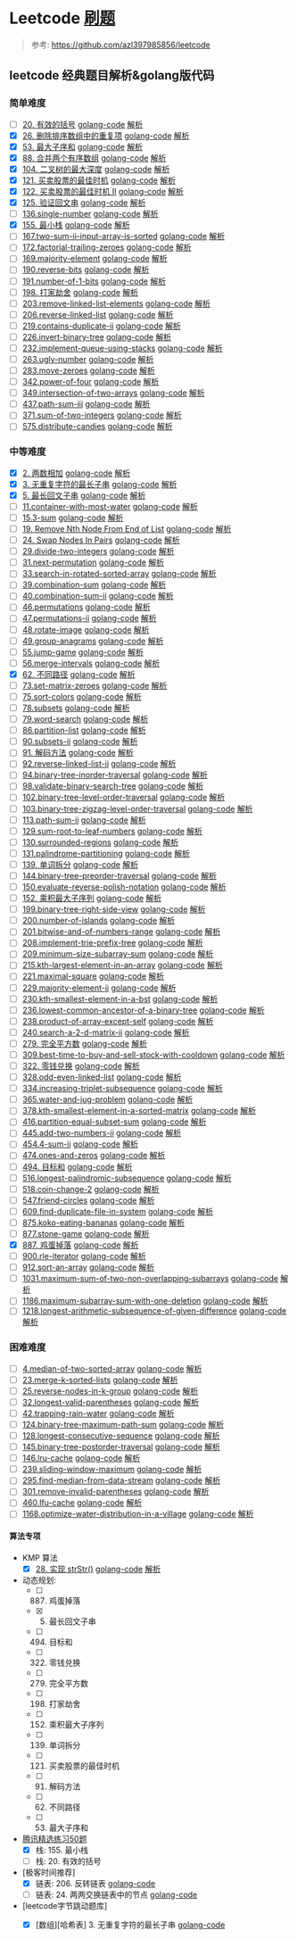 # Leetcode [刷题](https://leetcode-cn.com)
> 参考: https://github.com/azl397985856/leetcode

## leetcode 经典题目解析&golang版代码

### 简单难度
- [ ] [20. 有效的括号](https://leetcode-cn.com/problems/valid-parentheses/) [golang-code](./20-valid-parentheses.go) [解析](https://github.com/azl397985856/leetcode/blob/master/problems/20.validParentheses.md)
- [x] [26. 删除排序数组中的重复项](https://leetcode-cn.com/problems/remove-duplicates-from-sorted-array/) [golang-code](./26-remove-duplicates-from-sorted-array.go) [解析](https://github.com/azl397985856/leetcode/blob/master/problems/26.remove-duplicates-from-sorted-array.md)
- [x] [53. 最大子序和](https://leetcode-cn.com/problems/maximum-subarray/) [golang-code](./53-maximum-subarray.go) [解析](https://github.com/azl397985856/leetcode/blob/master/problems/53.maximum-sum-subarray-cn.md)
- [x] [88. 合并两个有序数组](https://leetcode-cn.com/problems/merge-sorted-array/) [golang-code](./88-merge-sorted-array.go) [解析](https://github.com/azl397985856/leetcode/blob/master/problems/88.merge-sorted-array.md)
- [x] [104. 二叉树的最大深度](https://leetcode-cn.com/problems/maximum-depth-of-binary-tree/) [golang-code](./104-maximum-depth-of-binary-tree.go) [解析](https://github.com/azl397985856/leetcode/blob/master/problems/104.maximum-depth-of-binary-tree.md)
- [x] [121. 买卖股票的最佳时机](https://leetcode-cn.com/problems/best-time-to-buy-and-sell-stock/) [golang-code](./121-best-time-to-buy-and-sell-stock.go) [解析](https://github.com/azl397985856/leetcode/blob/master/problems/121.best-time-to-buy-and-sell-stock.md)
- [x] [122. 买卖股票的最佳时机 II](https://leetcode-cn.com/problems/best-time-to-buy-and-sell-stock-ii/) [golang-code](./122-best-time-to-buy-and-sell-stock-ii.go) [解析](https://github.com/azl397985856/leetcode/blob/master/problems/122.best-time-to-buy-and-sell-stock-ii.md)
- [x] [125. 验证回文串](https://leetcode-cn.com/problems/valid-palindrome/) [golang-code](./125-valid-palindrome.go) [解析](https://github.com/azl397985856/leetcode/blob/master/problems/125.valid-palindrome.md)
- [ ] [136.single-number](https://leetcode-cn.com/problems/single-number) [golang-code](./136-single-number.go) [解析](https://github.com/azl397985856/leetcode/blob/master/problems/136.single-number.md)
- [x] [155. 最小栈](https://leetcode-cn.com/problems/min-stack) [golang-code](./155-min-stack.go) [解析](https://github.com/azl397985856/leetcode/blob/master/problems/155.min-stack.md)
- [ ] [167.two-sum-ii-input-array-is-sorted](https://leetcode-cn.com/problems/two-sum-ii-input-array-is-sorted) [golang-code](./167-two-sum-ii-input-array-is-sorted.go) [解析](https://github.com/azl397985856/leetcode/blob/master/problems/167.two-sum-ii-input-array-is-sorted.md)
- [ ] [172.factorial-trailing-zeroes](https://leetcode-cn.com/problems/factorial-trailing-zeroes) [golang-code](./172-factorial-trailing-zeroes.go) [解析](https://github.com/azl397985856/leetcode/blob/master/problems/172.factorial-trailing-zeroes.md)
- [ ] [169.majority-element](https://leetcode-cn.com/problems/majority-element) [golang-code](./169-majority-element.go) [解析](https://github.com/azl397985856/leetcode/blob/master/problems/169.majority-element.md)
- [ ] [190.reverse-bits](https://leetcode-cn.com/problems/reverse-bits) [golang-code](./190-reverse-bits.go) [解析](https://github.com/azl397985856/leetcode/blob/master/problems/190.reverse-bits.md)
- [ ] [191.number-of-1-bits](https://leetcode-cn.com/problems/number-of-1-bits) [golang-code](./191-number-of-1-bits.go) [解析](https://github.com/azl397985856/leetcode/blob/master/problems/191.number-of-1-bits.md)
- [ ] [198. 打家劫舍](https://leetcode-cn.com/problems/house-robber) [golang-code](./198-house-robber.go) [解析](https://github.com/azl397985856/leetcode/blob/master/problems/198.house-robber.md)
- [ ] [203.remove-linked-list-elements](https://leetcode-cn.com/problems/remove-linked-list-elements) [golang-code](./203-remove-linked-list-elements.go) [解析](https://github.com/azl397985856/leetcode/blob/master/problems/203.remove-linked-list-elements.md)
- [ ] [206.reverse-linked-list](https://leetcode-cn.com/problems/reverse-linked-list) [golang-code](./206-reverse-linked-list.go) [解析](https://github.com/azl397985856/leetcode/blob/master/problems/206.reverse-linked-list.md)
- [ ] [219.contains-duplicate-ii](https://leetcode-cn.com/problems/contains-duplicate-ii) [golang-code](./219-contains-duplicate-ii.go) [解析](https://github.com/azl397985856/leetcode/blob/master/problems/219.contains-duplicate-ii.md)
- [ ] [226.invert-binary-tree](https://leetcode-cn.com/problems/invert-binary-tree) [golang-code](./226-invert-binary-tree.go) [解析](https://github.com/azl397985856/leetcode/blob/master/problems/226.invert-binary-tree.md)
- [ ] [232.implement-queue-using-stacks](https://leetcode-cn.com/problems/implement-queue-using-stacks) [golang-code](./232-implement-queue-using-stacks.go) [解析](https://github.com/azl397985856/leetcode/blob/master/problems/232.implement-queue-using-stacks.md)
- [ ] [263.ugly-number](https://leetcode-cn.com/problems/ugly-number) [golang-code](./263-ugly-number.go) [解析](https://github.com/azl397985856/leetcode/blob/master/problems/263.ugly-number.md)
- [ ] [283.move-zeroes](https://leetcode-cn.com/problems/move-zeroes) [golang-code](./283-move-zeroes.go) [解析](https://github.com/azl397985856/leetcode/blob/master/problems/283.move-zeroes.md)
- [ ] [342.power-of-four](https://leetcode-cn.com/problems/power-of-four) [golang-code](./342-power-of-four.go) [解析](https://github.com/azl397985856/leetcode/blob/master/problems/342.power-of-four.md)
- [ ] [349.intersection-of-two-arrays](https://leetcode-cn.com/problems/intersection-of-two-arrays) [golang-code](./349-intersection-of-two-arrays.go) [解析](https://github.com/azl397985856/leetcode/blob/master/problems/349.intersection-of-two-arrays.md)
- [ ] [437.path-sum-iii](https://leetcode-cn.com/problems/path-sum-iii) [golang-code](./437-path-sum-iii.go) [解析](https://github.com/azl397985856/leetcode/blob/master/problems/437.path-sum-iii.md)
- [ ] [371.sum-of-two-integers](https://leetcode-cn.com/problems/sum-of-two-integers) [golang-code](./371-sum-of-two-integers.go) [解析](https://github.com/azl397985856/leetcode/blob/master/problems/371.sum-of-two-integers.md)
- [ ] [575.distribute-candies](https://leetcode-cn.com/problems/distribute-candies) [golang-code](./575-distribute-candies.go) [解析](https://github.com/azl397985856/leetcode/blob/master/problems/575.distribute-candies.md)

### 中等难度
- [x] [2. 两数相加](https://leetcode-cn.com/problems/add-two-numbers) [golang-code](.2-add-two-numbers.go) [解析](https://github.com/azl397985856/leetcode/blob/master/problems/2.addTwoNumbers.md)
- [x] [3. 无重复字符的最长子串](https://leetcode-cn.com/problems/longest-substring-without-repeating-characters) [golang-code](.3-longest-substring-without-repeating-characters.go) [解析](https://github.com/azl397985856/leetcode/blob/master/problems/3.longestSubstringWithoutRepeatingCharacters.md)
- [x] [5. 最长回文子串](https://leetcode-cn.com/problems/longest-palindromic-substring) [golang-code](./5-longest-palindromic-substring.go) [解析](https://github.com/azl397985856/leetcode/blob/master/problems/5.longest-palindromic-substring.md)
- [ ] [11.container-with-most-water](https://leetcode-cn.com/problems/container-with-most-water) [golang-code](./11-container-with-most-water.go) [解析](https://github.com/azl397985856/leetcode/blob/master/problems/11.container-with-most-water.md)
- [ ] [15.3-sum](https://leetcode-cn.com/problems/3-sum) [golang-code](./15-3-sum.go) [解析](https://github.com/azl397985856/leetcode/blob/master/problems/15.3-sum.md)
- [ ] [19. Remove Nth Node From End of List](https://leetcode-cn.com/problems/remove-nth-node-from-end-of-list) [golang-code](./19-remove-nth-node-from-end-of-list.go) [解析](https://github.com/azl397985856/leetcode/blob/master/problems/19.removeNthNodeFromEndofList.md)
- [ ] [24. Swap Nodes In Pairs](https://leetcode-cn.com/problems/swap-nodes-in-pairs/) [golang-code](./24-swap-nodes-in-pairs.go) [解析](https://github.com/azl397985856/leetcode/blob/master/problems/24.swapNodesInPairs.md)
- [ ] [29.divide-two-integers](https://leetcode-cn.com/problems/divide-two-integers) [golang-code](./29-divide-two-integers.go) [解析](https://github.com/azl397985856/leetcode/blob/master/problems/29.divide-two-integers.md)
- [ ] [31.next-permutation](https://leetcode-cn.com/problems/next-permutation) [golang-code](./31-next-permutation.go) [解析](https://github.com/azl397985856/leetcode/blob/master/problems/31.next-permutation.md)
- [ ] [33.search-in-rotated-sorted-array](https://leetcode-cn.com/problems/search-in-rotated-sorted-array) [golang-code](./33-search-in-rotated-sorted-array.go) [解析](https://github.com/azl397985856/leetcode/blob/master/problems/33.search-in-rotated-sorted-array.md) 
- [ ] [39.combination-sum](https://leetcode-cn.com/problems/combination-sum) [golang-code](./39-combination-sum.go) [解析](https://github.com/azl397985856/leetcode/blob/master/problems/39.combination-sum.md)
- [ ] [40.combination-sum-ii](https://leetcode-cn.com/problems/combination-sum-ii) [golang-code](./40-combination-sum-ii.go) [解析](https://github.com/azl397985856/leetcode/blob/master/problems/40.combination-sum-ii.md)
- [ ] [46.permutations](https://leetcode-cn.com/problems/permutations) [golang-code](./46-permutations.go) [解析](https://github.com/azl397985856/leetcode/blob/master/problems/46.permutations.md)
- [ ] [47.permutations-ii](https://leetcode-cn.com/problems/permutations-ii) [golang-code](./47-permutations-ii.go) [解析](https://github.com/azl397985856/leetcode/blob/master/problems/47.permutations-ii.md)
- [ ] [48.rotate-image](https://leetcode-cn.com/problems/rotate-image) [golang-code](./48-rotate-image.go) [解析](https://github.com/azl397985856/leetcode/blob/master/problems/48.rotate-image.md)
- [ ] [49.group-anagrams](https://leetcode-cn.com/problems/group-anagrams) [golang-code](./49-group-anagrams.go) [解析](https://github.com/azl397985856/leetcode/blob/master/problems/49.group-anagrams.md) 
- [ ] [55.jump-game](https://leetcode-cn.com/problems/jump-game) [golang-code](./55-jump-game.go) [解析](https://github.com/azl397985856/leetcode/blob/master/problems/55.jump-game.md)
- [ ] [56.merge-intervals](https://leetcode-cn.com/problems/merge-intervals) [golang-code](./56-merge-intervals.go) [解析](https://github.com/azl397985856/leetcode/blob/master/problems/56.merge-intervals.md)
- [x] [62. 不同路径](https://leetcode-cn.com/problems/unique-paths) [golang-code](./62-unique-paths.go) [解析](https://github.com/azl397985856/leetcode/blob/master/problems/62.unique-paths.md )
- [ ] [73.set-matrix-zeroes](https://leetcode-cn.com/problems/set-matrix-zeroes) [golang-code](./73-set-matrix-zeroes.go) [解析](https://github.com/azl397985856/leetcode/blob/master/problems/73.set-matrix-zeroes.md )
- [ ] [75.sort-colors](https://leetcode-cn.com/problems/sort-colors) [golang-code](./75-sort-colors.go) [解析](https://github.com/azl397985856/leetcode/blob/master/problems/75.sort-colors.md)
- [ ] [78.subsets](https://leetcode-cn.com/problems/subsets) [golang-code](./78-subsets.go) [解析](https://github.com/azl397985856/leetcode/blob/master/problems/78.subsets.md)
- [ ] [79.word-search](https://leetcode-cn.com/problems/word-search) [golang-code](./79-word-search.go) [解析](https://github.com/azl397985856/leetcode/blob/master/problems/79.word-search-en.md)
- [ ] [86.partition-list](https://leetcode-cn.com/problems/partition-list) [golang-code](./86-partition-list.go) [解析](https://github.com/azl397985856/leetcode/blob/master/problems/86.partition-list.md)
- [ ] [90.subsets-ii](https://leetcode-cn.com/problems/subsets-ii) [golang-code](./90-subsets-ii.go) [解析](https://github.com/azl397985856/leetcode/blob/master/problems/90.subsets-ii.md)
- [ ] [91. 解码方法](https://leetcode-cn.com/problems/decode-ways) [golang-code](./91-decode-ways.go) [解析](https://github.com/azl397985856/leetcode/blob/master/problems/91.decode-ways.md)
- [ ] [92.reverse-linked-list-ii](https://leetcode-cn.com/problems/reverse-linked-list-ii) [golang-code](./92-reverse-linked-list-ii.go) [解析](https://github.com/azl397985856/leetcode/blob/master/problems/92.reverse-linked-list-ii.md)
- [ ] [94.binary-tree-inorder-traversal](https://leetcode-cn.com/problems/binary-tree-inorder-traversal) [golang-code](./94-binary-tree-inorder-traversal.go) [解析](https://github.com/azl397985856/leetcode/blob/master/problems/94.binary-tree-inorder-traversal.md)
- [ ] [98.validate-binary-search-tree](https://leetcode-cn.com/problems/validate-binary-search-tree) [golang-code](./98-validate-binary-search-tree.go) [解析](https://github.com/azl397985856/leetcode/blob/master/problems/98.validate-binary-search-tree.md)
- [ ] [102.binary-tree-level-order-traversal](https://leetcode-cn.com/problems/binary-tree-level-order-traversal) [golang-code](./102-binary-tree-level-order-traversal.go) [解析](https://github.com/azl397985856/leetcode/blob/master/problems/102.binary-tree-level-order-traversal.md)
- [ ] [103.binary-tree-zigzag-level-order-traversal](https://leetcode-cn.com/problems/binary-tree-zigzag-level-order-traversal) [golang-code](./103-binary-tree-zigzag-level-order-traversal.go) [解析](https://github.com/azl397985856/leetcode/blob/master/problems/103.binary-tree-zigzag-level-order-traversal.md)
- [ ] [113.path-sum-ii](https://leetcode-cn.com/problems/path-sum-ii) [golang-code](./113-path-sum-ii.go) [解析](https://github.com/azl397985856/leetcode/blob/master/problems/113.path-sum-ii.md)
- [ ] [129.sum-root-to-leaf-numbers](https://leetcode-cn.com/problems/sum-root-to-leaf-numbers) [golang-code](./129-sum-root-to-leaf-numbers.go) [解析](https://github.com/azl397985856/leetcode/blob/master/problems/129.sum-root-to-leaf-numbers.md) 
- [ ] [130.surrounded-regions](https://leetcode-cn.com/problems/surrounded-regions) [golang-code](./130-surrounded-regions.go) [解析](https://github.com/azl397985856/leetcode/blob/master/problems/130.surrounded-regions.md) 
- [ ] [131.palindrome-partitioning](https://leetcode-cn.com/problems/palindrome-partitioning) [golang-code](./131-palindrome-partitioning.go) [解析](https://github.com/azl397985856/leetcode/blob/master/problems/131.palindrome-partitioning.md)
- [ ] [139. 单词拆分](https://leetcode-cn.com/problems/word-break) [golang-code](./139-word-break.go) [解析](https://github.com/azl397985856/leetcode/blob/master/problems/139.word-break.md)
- [ ] [144.binary-tree-preorder-traversal](https://leetcode-cn.com/problems/binary-tree-preorder-traversal) [golang-code](./144-binary-tree-preorder-traversal.go) [解析](https://github.com/azl397985856/leetcode/blob/master/problems/144.binary-tree-preorder-traversal.md)
- [ ] [150.evaluate-reverse-polish-notation](https://leetcode-cn.com/problems/evaluate-reverse-polish-notation) [golang-code](./150-evaluate-reverse-polish-notation.go) [解析](https://github.com/azl397985856/leetcode/blob/master/problems/150.evaluate-reverse-polish-notation.md)
- [ ] [152. 乘积最大子序列](https://leetcode-cn.com/problems/maximum-product-subarray) [golang-code](./152-maximum-product-subarray.go) [解析](https://github.com/azl397985856/leetcode/blob/master/problems/152.maximum-product-subarray.md)
- [ ] [199.binary-tree-right-side-view](https://leetcode-cn.com/problems/binary-tree-right-side-view) [golang-code](./199-binary-tree-right-side-view.go) [解析](https://github.com/azl397985856/leetcode/blob/master/problems/199.binary-tree-right-side-view.md)
- [ ] [200.number-of-islands](https://leetcode-cn.com/problems/number-of-islands) [golang-code](./200-number-of-islands.go) [解析](https://github.com/azl397985856/leetcode/blob/master/problems/200.number-of-islands.md) 
- [ ] [201.bitwise-and-of-numbers-range](https://leetcode-cn.com/problems/bitwise-and-of-numbers-range) [golang-code](./201-bitwise-and-of-numbers-range.go) [解析](https://github.com/azl397985856/leetcode/blob/master/problems/201.bitwise-and-of-numbers-range.md)
- [ ] [208.implement-trie-prefix-tree](https://leetcode-cn.com/problems/implement-trie-prefix-tree) [golang-code](./208-implement-trie-prefix-tree.go) [解析](https://github.com/azl397985856/leetcode/blob/master/problems/208.implement-trie-prefix-tree.md)
- [ ] [209.minimum-size-subarray-sum](https://leetcode-cn.com/problems/minimum-size-subarray-sum) [golang-code](./209-minimum-size-subarray-sum.go) [解析](https://github.com/azl397985856/leetcode/blob/master/problems/209.minimum-size-subarray-sum.md)
- [ ] [215.kth-largest-element-in-an-array](https://leetcode-cn.com/problems/kth-largest-element-in-an-array) [golang-code](./215-kth-largest-element-in-an-array.go) [解析](https://github.com/azl397985856/leetcode/blob/master/problems/215.kth-largest-element-in-an-array.md) 
- [ ] [221.maximal-square](https://leetcode-cn.com/problems/maximal-square) [golang-code](./221-maximal-square.go) [解析](https://github.com/azl397985856/leetcode/blob/master/problems/221.maximal-square.md) 
- [ ] [229.majority-element-ii](https://leetcode-cn.com/problems/majority-element-ii) [golang-code](./229-majority-element-ii.go) [解析](https://github.com/azl397985856/leetcode/blob/master/problems/229.majority-element-ii.md) 
- [ ] [230.kth-smallest-element-in-a-bst](https://leetcode-cn.com/problems/kth-smallest-element-in-a-bst) [golang-code](./230-kth-smallest-element-in-a-bst.go) [解析](https://github.com/azl397985856/leetcode/blob/master/problems/230.kth-smallest-element-in-a-bst.md)
- [ ] [236.lowest-common-ancestor-of-a-binary-tree](https://leetcode-cn.com/problems/lowest-common-ancestor-of-a-binary-tree) [golang-code](./236-lowest-common-ancestor-of-a-binary-tree.go) [解析](https://github.com/azl397985856/leetcode/blob/master/problems/236.lowest-common-ancestor-of-a-binary-tree.md)
- [ ] [238.product-of-array-except-self](https://leetcode-cn.com/problems/product-of-array-except-self) [golang-code](./238-product-of-array-except-self.go) [解析](https://github.com/azl397985856/leetcode/blob/master/problems/238.product-of-array-except-self.md)
- [ ] [240.search-a-2-d-matrix-ii](https://leetcode-cn.com/problems/search-a-2-d-matrix-ii) [golang-code](./240-search-a-2-d-matrix-ii.go) [解析](https://github.com/azl397985856/leetcode/blob/master/problems/240.search-a-2-d-matrix-ii.md)
- [ ] [279. 完全平方数](https://leetcode-cn.com/problems/perfect-squares) [golang-code](./279-perfect-squares.go) [解析](https://github.com/azl397985856/leetcode/blob/master/problems/279.perfect-squares.md)
- [ ] [309.best-time-to-buy-and-sell-stock-with-cooldown](https://leetcode-cn.com/problems/best-time-to-buy-and-sell-stock-with-cooldown) [golang-code](./309-best-time-to-buy-and-sell-stock-with-cooldown.go) [解析](https://github.com/azl397985856/leetcode/blob/master/problems/309.best-time-to-buy-and-sell-stock-with-cooldown.md) 
- [ ] [322. 零钱兑换](https://leetcode-cn.com/problems/coin-change) [golang-code](./322-coin-change.go) [解析](https://github.com/azl397985856/leetcode/blob/master/problems/322.coin-change.md)
- [ ] [328.odd-even-linked-list](https://leetcode-cn.com/problems/odd-even-linked-list) [golang-code](./328-odd-even-linked-list.go) [解析](https://github.com/azl397985856/leetcode/blob/master/problems/328.odd-even-linked-list.md)
- [ ] [334.increasing-triplet-subsequence](https://leetcode-cn.com/problems/increasing-triplet-subsequence) [golang-code](./334-increasing-triplet-subsequence.go) [解析](https://github.com/azl397985856/leetcode/blob/master/problems/334.increasing-triplet-subsequence.md)
- [ ] [365.water-and-jug-problem](https://leetcode-cn.com/problems/water-and-jug-problem) [golang-code](./365-water-and-jug-problem.go) [解析](https://github.com/azl397985856/leetcode/blob/master/problems/365.water-and-jug-problem.md)
- [ ] [378.kth-smallest-element-in-a-sorted-matrix](https://leetcode-cn.com/problems/kth-smallest-element-in-a-sorted-matrix) [golang-code](./378-kth-smallest-element-in-a-sorted-matrix.go) [解析](https://github.com/azl397985856/leetcode/blob/master/problems/378.kth-smallest-element-in-a-sorted-matrix.md) 
- [ ] [416.partition-equal-subset-sum](https://leetcode-cn.com/problems/partition-equal-subset-sum) [golang-code](./416-partition-equal-subset-sum.go) [解析](https://github.com/azl397985856/leetcode/blob/master/problems/416.partition-equal-subset-sum.md)
- [ ] [445.add-two-numbers-ii](https://leetcode-cn.com/problems/add-two-numbers-ii) [golang-code](./445-add-two-numbers-ii.go) [解析](https://github.com/azl397985856/leetcode/blob/master/problems/445.add-two-numbers-ii.md)
- [ ] [454.4-sum-ii](https://leetcode-cn.com/problems/4-sum-ii) [golang-code](./454-4-sum-ii.go) [解析](https://github.com/azl397985856/leetcode/blob/master/problems/454.4-sum-ii.md)
- [ ] [474.ones-and-zeros](https://leetcode-cn.com/problems/ones-and-zeros) [golang-code](./474-ones-and-zeros.go) [解析](https://github.com/azl397985856/leetcode/blob/master/problems/474.ones-and-zeros-en.md)
- [ ] [494. 目标和](https://leetcode-cn.com/problems/target-sum) [golang-code](./494-target-sum.go) [解析](https://github.com/azl397985856/leetcode/blob/master/problems/494.target-sum.md)
- [ ] [516.longest-palindromic-subsequence](https://leetcode-cn.com/problems/longest-palindromic-subsequence) [golang-code](./516-longest-palindromic-subsequence.go) [解析](https://github.com/azl397985856/leetcode/blob/master/problems/516.longest-palindromic-subsequence.md)
- [ ] [518.coin-change-2](https://leetcode-cn.com/problems/coin-change-2) [golang-code](./518-coin-change-2.go) [解析](https://github.com/azl397985856/leetcode/blob/master/problems/518.coin-change-2.md)
- [ ] [547.friend-circles](https://leetcode-cn.com/problems/friend-circles) [golang-code](./547-friend-circles.go) [解析](https://github.com/azl397985856/leetcode/blob/master/problems/547.friend-circles-en.md)
- [ ] [609.find-duplicate-file-in-system](https://leetcode-cn.com/problems/find-duplicate-file-in-system) [golang-code](./609-find-duplicate-file-in-system.go) [解析](https://github.com/azl397985856/leetcode/blob/master/problems/609.find-duplicate-file-in-system.md)
- [ ] [875.koko-eating-bananas](https://leetcode-cn.com/problems/koko-eating-bananas) [golang-code](./875-koko-eating-bananas.go) [解析](https://github.com/azl397985856/leetcode/blob/master/problems/875.koko-eating-bananas.md)
- [ ] [877.stone-game](https://leetcode-cn.com/problems/stone-game) [golang-code](./877-stone-game.go) [解析](https://github.com/azl397985856/leetcode/blob/master/problems/877.stone-game.md)
- [x] [887. 鸡蛋掉落](https://leetcode-cn.com/problems/super-egg-drop) [golang-code](./887-super-egg-drop.go) [解析](https://github.com/azl397985856/leetcode/blob/master/problems/887.super-egg-drop.md)
- [ ] [900.rle-iterator](https://leetcode-cn.com/problems/rle-iterator) [golang-code](./900-rle-iterator.go) [解析](https://github.com/azl397985856/leetcode/blob/master/problems/900.rle-iterator.md)
- [ ] [912.sort-an-array](https://leetcode-cn.com/problems/sort-an-array) [golang-code](./912-sort-an-array.go) [解析](https://github.com/azl397985856/leetcode/blob/master/problems/912.sort-an-array.md)
- [ ] [1031.maximum-sum-of-two-non-overlapping-subarrays](https://leetcode-cn.com/problems/maximum-sum-of-two-non-overlapping-subarrays) [golang-code](./1031-maximum-sum-of-two-non-overlapping-subarrays.go) [解析](https://github.com/azl397985856/leetcode/blob/master/problems/1031.maximum-sum-of-two-non-overlapping-subarrays.md)
- [ ] [1186.maximum-subarray-sum-with-one-deletion](https://leetcode-cn.com/problems/maximum-subarray-sum-with-one-deletion) [golang-code](./1186-maximum-subarray-sum-with-one-deletion.go) [解析](https://github.com/azl397985856/leetcode/blob/master/problems/1186.maximum-subarray-sum-with-one-deletion.md)
- [ ] [1218.longest-arithmetic-subsequence-of-given-difference](https://leetcode-cn.com/problems/longest-arithmetic-subsequence-of-given-difference) [golang-code](./1218-longest-arithmetic-subsequence-of-given-difference.go) [解析](https://github.com/azl397985856/leetcode/blob/master/problems/1218.longest-arithmetic-subsequence-of-given-difference.md)

### 困难难度
- [ ] [4.median-of-two-sorted-array](https://leetcode-cn.com/problems/median-of-two-sorted-array) [golang-code](./4-median-of-two-sorted-array.go) [解析](https://github.com/azl397985856/leetcode/blob/master/problems/median-of-two-sorted-array.md)
- [ ] [23.merge-k-sorted-lists](https://leetcode-cn.com/problems/merge-k-sorted-lists) [golang-code](./23-merge-k-sorted-lists.go) [解析](https://github.com/azl397985856/leetcode/blob/master/problems/merge-k-sorted-lists.md)
- [ ] [25.reverse-nodes-in-k-group](https://leetcode-cn.com/problems/reverse-nodes-in-k-group) [golang-code](./25-reverse-nodes-in-k-group.go) [解析](https://github.com/azl397985856/leetcode/blob/master/problems/reverse-nodes-in-k-groups-cn.md)
- [ ] [32.longest-valid-parentheses](https://leetcode-cn.com/problems/longest-valid-parentheses) [golang-code](./32-longest-valid-parentheses.go) [解析](https://github.com/azl397985856/leetcode/blob/master/problems/longest-valid-parentheses.md)
- [ ] [42.trapping-rain-water](https://leetcode-cn.com/problems/trapping-rain-water) [golang-code](./42-trapping-rain-water.go) [解析](https://github.com/azl397985856/leetcode/blob/master/problems/trapping-rain-water.md)
- [ ] [124.binary-tree-maximum-path-sum](https://leetcode-cn.com/problems/binary-tree-maximum-path-sum) [golang-code](./124-binary-tree-maximum-path-sum.go) [解析](https://github.com/azl397985856/leetcode/blob/master/problems/binary-tree-maximum-path-sum.md)
- [ ] [128.longest-consecutive-sequence](https://leetcode-cn.com/problems/longest-consecutive-sequence) [golang-code](./128-longest-consecutive-sequence.go) [解析](https://github.com/azl397985856/leetcode/blob/master/problems/longest-consecutive-sequence.md)
- [ ] [145.binary-tree-postorder-traversal](https://leetcode-cn.com/problems/binary-tree-postorder-traversal) [golang-code](./145-binary-tree-postorder-traversal.go) [解析](https://github.com/azl397985856/leetcode/blob/master/problems/binary-tree-postorder-traversal.md)
- [ ] [146.lru-cache](https://leetcode-cn.com/problems/lru-cache) [golang-code](./146-lru-cache.go) [解析](https://github.com/azl397985856/leetcode/blob/master/problems/lru-cache.md)
- [ ] [239.sliding-window-maximum](https://leetcode-cn.com/problems/sliding-window-maximum) [golang-code](./239-sliding-window-maximum.go) [解析](https://github.com/azl397985856/leetcode/blob/master/problems/sliding-window-maximum.md)
- [ ] [295.find-median-from-data-stream](https://leetcode-cn.com/problems/find-median-from-data-stream) [golang-code](./295-find-median-from-data-stream.go) [解析](https://github.com/azl397985856/leetcode/blob/master/problems/find-median-from-data-stream.md)
- [ ] [301.remove-invalid-parentheses](https://leetcode-cn.com/problems/remove-invalid-parentheses) [golang-code](./301-remove-invalid-parentheses.go) [解析](https://github.com/azl397985856/leetcode/blob/master/problems/remove-invalid-parentheses.md)
- [ ] [460.lfu-cache](https://leetcode-cn.com/problems/lfu-cache) [golang-code](./460-lfu-cache.go) [解析](https://github.com/azl397985856/leetcode/blob/master/problems/lfu-cache.md)
- [ ] [1168.optimize-water-distribution-in-a-village](https://leetcode-cn.com/problems/optimize-water-distribution-in-a-village) [golang-code](./1168-optimize-water-distribution-in-a-village.go) [解析](https://github.com/azl397985856/leetcode/blob/master/problems/optimize-water-distribution-in-a-village-cn.md)

#### 算法专项
* KMP 算法
    - [x] [28. 实现 strStr()](https://leetcode-cn.com/problems/implement-strstr/) [golang-code](./28-implement-strstr.go) [解析](https://leetcode-cn.com/problems/implement-strstr/solution/kmp-suan-fa-xiang-jie-by-labuladong/)
* 动态规划:
    - [ ] 887. 鸡蛋掉落
    - [x] 5. 最长回文子串
    - [ ] 494. 目标和
    - [ ] 322. 零钱兑换
    - [ ] 279. 完全平方数
    - [ ] 198. 打家劫舍
    - [ ] 152. 乘积最大子序列
    - [ ] 139. 单词拆分
    - [ ] 121. 买卖股票的最佳时机
    - [ ] 91. 解码方法
    - [ ] 62. 不同路径
    - [ ] 53. 最大子序和
* [腾讯精选练习50题](https://leetcode-cn.com/problemset/all/?listId=ex0k24j)
    - [x] 栈: 155. 最小栈
    - [ ] 栈: 20. 有效的括号

* [极客时间推荐]
    - [x] 链表: 206. 反转链表 [golang-code](./206-reverse-linked-list.go)
    - [ ] 链表: 24. 两两交换链表中的节点 [golang-code](./24-swap-nodes-in-pairs.go)

* [leetcode字节跳动题库]
    - [x] [数组][哈希表] 3. 无重复字符的最长子串 [golang-code](.3-longest-substring-without-repeating-characters.go)

